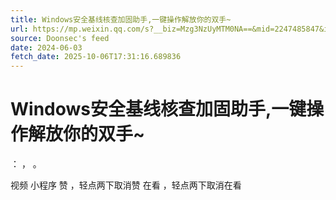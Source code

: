 ```yaml
---
title: Windows安全基线核查加固助手,一键操作解放你的双手~
url: https://mp.weixin.qq.com/s?__biz=Mzg3NzUyMTM0NA==&mid=2247485847&idx=1&sn=9b699a96cf0d3e74f328694922c52bba
source: Doonsec's feed
date: 2024-06-03
fetch_date: 2025-10-06T17:31:16.689836
---
```


# Windows安全基线核查加固助手,一键操作解放你的双手~

：
，
。

视频
小程序
赞
，轻点两下取消赞
在看
，轻点两下取消在看